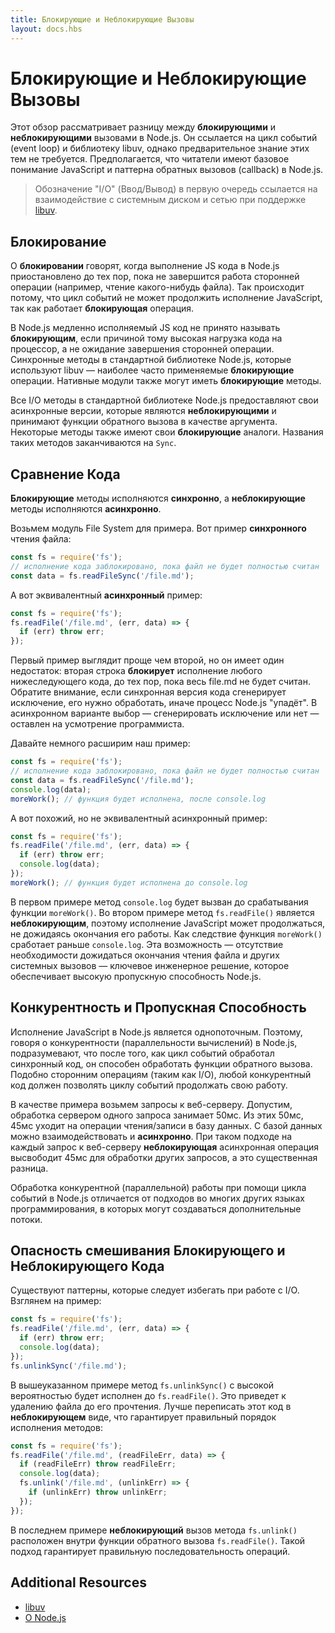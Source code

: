 ```yaml
---
title: Блокирующие и Неблокирующие Вызовы
layout: docs.hbs
---
```


# Блокирующие и Неблокирующие Вызовы

Этот обзор рассматривает разницу между **блокирующими** и **неблокирующими** вызовами в Node.js. Он ссылается на цикл событий (event loop) и библиотеку libuv, однако предварительное знание этих тем не требуется. Предполагается, что читатели имеют базовое понимание JavaScript и паттерна обратных вызовов (callback) в Node.js.

> Обозначение "I/O" (Ввод/Вывод) в первую очередь ссылается на взаимодействие с системным диском и сетью при поддержке [libuv](https://libuv.org/).

## Блокирование

О **блокировании** говорят, когда выполнение JS кода в Node.js приостановлено до тех пор, пока не завершится работа сторонней операции (например, чтение какого-нибудь файла). Так происходит потому, что цикл событий не может продолжить исполнение JavaScript, так как работает **блокирующая** операция.

В Node.js медленно исполняемый JS код не принято называть **блокирующим**, если причиной тому высокая нагрузка кода на процессор, а не ожидание завершения сторонней операции. Синхронные методы в стандартной библиотеке Node.js, которые используют libuv — наиболее часто применяемые **блокирующие** операции. Нативные модули также могут иметь **блокирующие** методы.

Все I/O методы в стандартной библиотеке Node.js предоставляют свои асинхронные версии, которые являются **неблокирующими** и принимают функции обратного вызова в качестве аргумента. Некоторые методы также имеют свои **блокирующие** аналоги. Названия таких методов заканчиваются на `Sync`.

## Сравнение Кода

**Блокирующие** методы исполняются **синхронно**, а **неблокирующие** методы исполняются **асинхронно**.

Возьмем модуль File System для примера. Вот пример **синхронного** чтения файла:

```js
const fs = require('fs');
// исполнение кода заблокировано, пока файл не будет полностью считан
const data = fs.readFileSync('/file.md');
```

А вот эквивалентный **асинхронный** пример:

```js
const fs = require('fs');
fs.readFile('/file.md', (err, data) => {
  if (err) throw err;
});
```

Первый пример выглядит проще чем второй, но он имеет один недостаток: вторая строка **блокирует** исполнение любого нижеследующего кода, до тех пор, пока весь file.md не будет считан. Обратите внимание, если синхронная версия кода сгенерирует исключение, его нужно обработать, иначе процесс Node.js "упадёт". В асинхронном варианте выбор — сгенерировать исключение или нет — оставлен на усмотрение программиста.

Давайте немного расширим наш пример:

```js
const fs = require('fs');
// исполнение кода заблокировано, пока файл не будет полностью считан
const data = fs.readFileSync('/file.md');
console.log(data);
moreWork(); // функция будет исполнена, после console.log
```

А вот похожий, но не эквивалентный асинхронный пример:

```js
const fs = require('fs');
fs.readFile('/file.md', (err, data) => {
  if (err) throw err;
  console.log(data);
});
moreWork(); // функция будет исполнена до console.log
```

В первом примере метод `console.log` будет вызван до срабатывания функции `moreWork()`. Во втором примере метод `fs.readFile()` является **неблокирующим**, поэтому исполнение JavaScript может продолжаться, не дожидаясь окончания его работы. Как следствие функция `moreWork()` сработает раньше `console.log`. Эта возможность — отсутствие необходимости дожидаться окончания чтения файла и других системных вызовов — ключевое инженерное решение, которое обеспечивает высокую пропускную способность Node.js.

## Конкурентность и Пропускная Способность

Исполнение JavaScript в Node.js является однопоточным. Поэтому, говоря о конкурентности (параллельности вычислений) в Node.js, подразумевают, что после того, как цикл событий обработал синхронный код, он способен обработать функции обратного вызова. Подобно сторонним операциям (таким как I/O), любой конкурентный код должен позволять циклу событий продолжать свою работу.

В качестве примера возьмем запросы к веб-серверу. Допустим, обработка сервером одного запроса занимает 50мс. Из этих 50мс, 45мс уходит на операции чтения/записи в базу данных. С базой данных можно взаимодействовать и **асинхронно**. При таком подходе на каждый запрос к веб-серверу **неблокирующая** асинхронная операция высвободит 45мс для обработки других запросов, а это существенная разница.

Обработка конкурентной (параллельной) работы при помощи цикла событий в Node.js отличается от подходов во многих других языках программирования, в которых могут создаваться дополнительные потоки.

## Опасность смешивания Блокирующего и Неблокирующего Кода

Существуют паттерны, которые следует избегать при работе с I/O. Взглянем на пример:

```js
const fs = require('fs');
fs.readFile('/file.md', (err, data) => {
  if (err) throw err;
  console.log(data);
});
fs.unlinkSync('/file.md');
```

В вышеуказанном примере метод `fs.unlinkSync()` с высокой вероятностью будет исполнен до `fs.readFile()`. Это приведет к удалению файла до его прочтения. Лучше переписать этот код в **неблокирующем** виде, что гарантирует правильный порядок исполнения методов:

```js
const fs = require('fs');
fs.readFile('/file.md', (readFileErr, data) => {
  if (readFileErr) throw readFileErr;
  console.log(data);
  fs.unlink('/file.md', (unlinkErr) => {
    if (unlinkErr) throw unlinkErr;
  });
});
```

В последнем примере **неблокирующий** вызов метода `fs.unlink()` расположен внутри функции обратного вызова `fs.readFile()`. Такой подход гарантирует правильную последовательность операций.

## Additional Resources

* [libuv](https://libuv.org/)
* [О Node.js](/en/about/)
